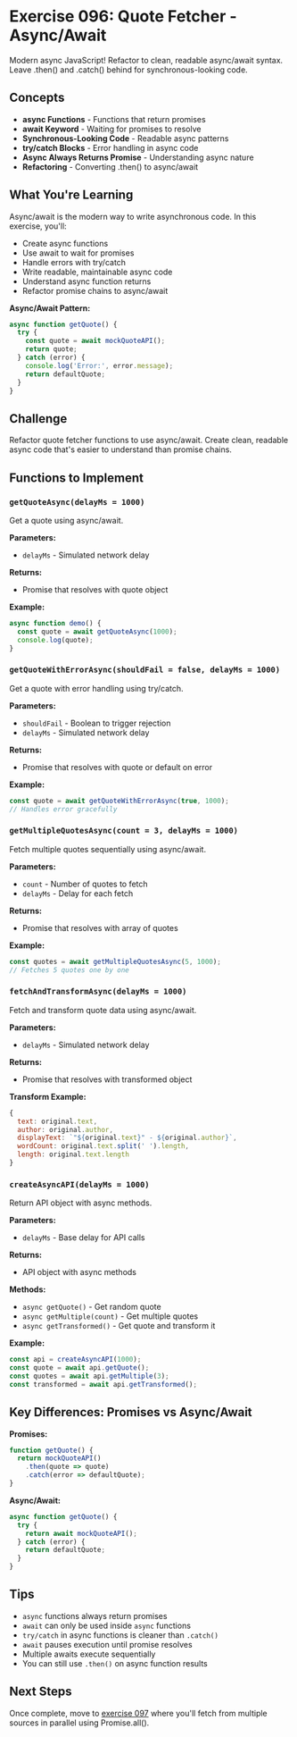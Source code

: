 # Exercise 096: Quote Fetcher - Async/Await

Modern async JavaScript! Refactor to clean, readable async/await syntax. Leave .then() and .catch() behind for synchronous-looking code.

## Concepts

- **async Functions** - Functions that return promises
- **await Keyword** - Waiting for promises to resolve
- **Synchronous-Looking Code** - Readable async patterns
- **try/catch Blocks** - Error handling in async code
- **Async Always Returns Promise** - Understanding async nature
- **Refactoring** - Converting .then() to async/await

## What You're Learning

Async/await is the modern way to write asynchronous code. In this exercise, you'll:
- Create async functions
- Use await to wait for promises
- Handle errors with try/catch
- Write readable, maintainable async code
- Understand async function returns
- Refactor promise chains to async/await

**Async/Await Pattern:**
```javascript
async function getQuote() {
  try {
    const quote = await mockQuoteAPI();
    return quote;
  } catch (error) {
    console.log('Error:', error.message);
    return defaultQuote;
  }
}
```

## Challenge

Refactor quote fetcher functions to use async/await. Create clean, readable async code that's easier to understand than promise chains.

## Functions to Implement

### `getQuoteAsync(delayMs = 1000)`
Get a quote using async/await.

**Parameters:**
- `delayMs` - Simulated network delay

**Returns:**
- Promise that resolves with quote object

**Example:**
```javascript
async function demo() {
  const quote = await getQuoteAsync(1000);
  console.log(quote);
}
```

### `getQuoteWithErrorAsync(shouldFail = false, delayMs = 1000)`
Get a quote with error handling using try/catch.

**Parameters:**
- `shouldFail` - Boolean to trigger rejection
- `delayMs` - Simulated network delay

**Returns:**
- Promise that resolves with quote or default on error

**Example:**
```javascript
const quote = await getQuoteWithErrorAsync(true, 1000);
// Handles error gracefully
```

### `getMultipleQuotesAsync(count = 3, delayMs = 1000)`
Fetch multiple quotes sequentially using async/await.

**Parameters:**
- `count` - Number of quotes to fetch
- `delayMs` - Delay for each fetch

**Returns:**
- Promise that resolves with array of quotes

**Example:**
```javascript
const quotes = await getMultipleQuotesAsync(5, 1000);
// Fetches 5 quotes one by one
```

### `fetchAndTransformAsync(delayMs = 1000)`
Fetch and transform quote data using async/await.

**Parameters:**
- `delayMs` - Simulated network delay

**Returns:**
- Promise that resolves with transformed object

**Transform Example:**
```javascript
{
  text: original.text,
  author: original.author,
  displayText: `"${original.text}" - ${original.author}`,
  wordCount: original.text.split(' ').length,
  length: original.text.length
}
```

### `createAsyncAPI(delayMs = 1000)`
Return API object with async methods.

**Parameters:**
- `delayMs` - Base delay for API calls

**Returns:**
- API object with async methods

**Methods:**
- `async getQuote()` - Get random quote
- `async getMultiple(count)` - Get multiple quotes
- `async getTransformed()` - Get quote and transform it

**Example:**
```javascript
const api = createAsyncAPI(1000);
const quote = await api.getQuote();
const quotes = await api.getMultiple(3);
const transformed = await api.getTransformed();
```

## Key Differences: Promises vs Async/Await

**Promises:**
```javascript
function getQuote() {
  return mockQuoteAPI()
    .then(quote => quote)
    .catch(error => defaultQuote);
}
```

**Async/Await:**
```javascript
async function getQuote() {
  try {
    return await mockQuoteAPI();
  } catch (error) {
    return defaultQuote;
  }
}
```

## Tips

- `async` functions always return promises
- `await` can only be used inside `async` functions
- `try/catch` in async functions is cleaner than `.catch()`
- `await` pauses execution until promise resolves
- Multiple awaits execute sequentially
- You can still use `.then()` on async function results

## Next Steps

Once complete, move to [exercise 097](../097-quote-all) where you'll fetch from multiple sources in parallel using Promise.all().
